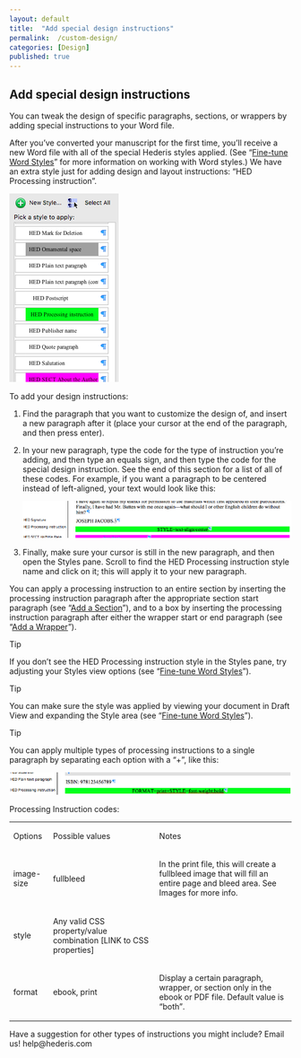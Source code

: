 ```yaml
---
layout: default
title:  "Add special design instructions"
permalink:  /custom-design/
categories: [Design]
published: true
---
```


<section data-type="chapter" class="hsecchapter" data-hederis-type="hsecchapter" id="custom-design" data-pi-attrs="id: custom-design"><h1 data-hederis-type="hblkchaptitle" class="hblkchaptitle" id="pP2k9wJkp">Add special design instructions</h1>
    <p class="hblkp" data-hederis-type="hblkp" id="pQKIA0sKq">You can tweak the design of specific paragraphs, sections, or wrappers by adding special instructions to your Word file.</p>
    <p class="hblkp" data-hederis-type="hblkp" id="pBzznnArG">After you&#8217;ve converted your manuscript for the first time, you&#8217;ll receive a new Word file with all of the special Hederis styles applied. (See &#8220;<a href="{% post_url 2019-04-01-13-Fine-tuneWordStyles %}"><span class="Hyperlink">Fine-tune Word Styles</span></a>&#8221; for more information on working with Word styles.) We have an extra style just for adding design and layout instructions: &#8220;HED Processing instruction&#8221;.</p>
    <img data-hederis-type="hblkimg" class="hblkimg" id="px3TQ6cEZ" src="/images/pi1.png"/>
    <p class="hblkp" data-hederis-type="hblkp" id="pIAFC5cwe">To add your design instructions:</p>
    <ol class="hwprnum-list" data-hederis-type="hwprnum-list" id="pnc5ifFs1"><li class="hblkoli" data-hederis-type="hblkoli" id="liaod1CekA"><p class="hblkoli" data-hederis-type="hblkoli" id="pZV9reUAn">Find the paragraph that you want to customize the design of, and insert a new paragraph after it (place your cursor at the end of the paragraph, and then press enter).</p></li>
    <li class="hblkoli" data-hederis-type="hblkoli" id="liz8XkKveA"><p class="hblkoli" data-hederis-type="hblkoli" id="pDWVFw9vD">In your new paragraph, type the code for the type of instruction you&#8217;re adding, and then type an equals sign, and then type the code for the special design instruction. See the end of this section for a list of all of these codes. For example, if you want a paragraph to be centered instead of left-aligned, your text would look like this:</p><img data-hederis-type="hblkimg" class="hblkimg" id="pwEeygPly" src="/images/pi2.png"/>
    </li>
    <li class="hblkoli" data-hederis-type="hblkoli" id="li2PARv76t"><p class="hblkoli" data-hederis-type="hblkoli" id="pxCzZ489d">Finally, make sure your cursor is still in the new paragraph, and then open the Styles pane. Scroll to find the HED Processing instruction style name and click on it; this will apply it to your new paragraph.</p></li>
    </ol>
    <p class="hblkp" data-hederis-type="hblkp" id="pfHBLnTdz">You can apply a processing instruction to an entire section by inserting the processing instruction paragraph after the appropriate section start paragraph (see &#8220;<a href="{% post_url 2019-04-01-15-AddaSection %}"><span class="Hyperlink">Add a Section</span></a>&#8221;), and to a box by inserting the processing instruction paragraph after either the wrapper start or end paragraph (see &#8220;<a href="{% post_url 2019-04-01-14-AddaWrapper %}"><span class="Hyperlink">Add a Wrapper</span></a>&#8221;).</p>
    <aside class="hwprbox box" data-hederis-type="hwprbox" id="p4Ed2sD1z" data-type="sidebar"><p class="hblktype" data-hederis-type="hblktype" id="pyaS3G3bs">Tip</p>
    <p class="hblkp" data-hederis-type="hblkp" id="pzAiq396r">If you don&#8217;t see the HED Processing instruction style in the Styles pane, try adjusting your Styles view options (see &#8220;<a href="{% post_url 2019-04-01-13-Fine-tuneWordStyles %}"><span class="Hyperlink">Fine-tune Word Styles</span></a>&#8221;).</p>
    </aside>
    <aside class="hwprbox box" data-hederis-type="hwprbox" id="pYumYjAq5" data-type="sidebar"><p class="hblktype" data-hederis-type="hblktype" id="pHXOYLAqa">Tip</p>
    <p class="hblkp" data-hederis-type="hblkp" id="pXFdMyupm">You can make sure the style was applied by viewing your document in Draft View and expanding the Style area (see &#8220;<a href="{% post_url 2019-04-01-13-Fine-tuneWordStyles %}"><span class="Hyperlink">Fine-tune Word Styles</span></a>&#8221;).</p>
    </aside>
    <aside class="hwprbox box" data-hederis-type="hwprbox" id="p8LMO5fmZ" data-type="sidebar"><p class="hblktype" data-hederis-type="hblktype" id="pNE7zUC5C">Tip</p>
    <p class="hblkp" data-hederis-type="hblkp" id="pICdJy4ch">You can apply multiple types of processing instructions to a single paragraph by separating each option with a &#8220;+&#8221;, like this:</p>
    <img data-hederis-type="hblkimg" class="hblkimg" id="pz3e8tD48" src="/images/pi3.png"/>
    </aside>
    <p class="hblkp" data-hederis-type="hblkp" id="pmragRvi0">Processing Instruction codes:</p>
    <table id="pgypvvGst">
      <tr>
        <td>
          <p class="hblkp" data-hederis-type="hblkp">Options</p>
        </td>
        <td>
          <p class="hblkp" data-hederis-type="hblkp">Possible values</p>
        </td>
        <td>
          <p class="hblkp" data-hederis-type="hblkp">Notes</p>
        </td>
      </tr>
      <tr>
        <td>
          <p class="hblkp" data-hederis-type="hblkp">image-size</p>
        </td>
        <td>
          <p class="hblkp" data-hederis-type="hblkp">fullbleed</p>
        </td>
        <td>
          <p class="hblkp" data-hederis-type="hblkp">In the print file, this will create a fullbleed image that will fill an entire page and bleed area. See Images for more info.</p>
        </td>
      </tr>
      <tr>
        <td>
          <p class="hblkp" data-hederis-type="hblkp">style</p>
        </td>
        <td>
          <p class="hblkp" data-hederis-type="hblkp">Any valid CSS property/value combination [LINK to CSS properties]</p>
        </td>
        <td/>
      </tr>
      <tr>
        <td>
          <p class="hblkp" data-hederis-type="hblkp">format</p>
        </td>
        <td>
          <p class="hblkp" data-hederis-type="hblkp">ebook, print</p>
        </td>
        <td>
          <p class="hblkp" data-hederis-type="hblkp">Display a certain paragraph, wrapper, or section only in the ebook or PDF file. Default value is &#8220;both&#8221;.</p>
        </td>
      </tr>
    </table>
    <p class="hblkp" data-hederis-type="hblkp" id="pYwZejlQJ">Have a suggestion for other types of instructions you might include? Email us! help@hederis.com</p>
    </section>
    